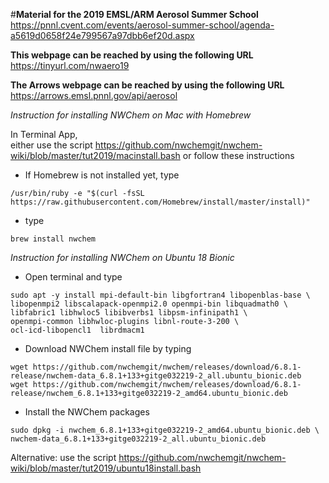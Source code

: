 #**Material for the 2019 EMSL/ARM Aerosol Summer School**  
https://pnnl.cvent.com/events/aerosol-summer-school/agenda-a5619d0658f24e799567a97dbb6ef20d.aspx

__This webpage can be reached by using the following URL__  
https://tinyurl.com/nwaero19

__The Arrows webpage can be reached by using the following URL__  
https://arrows.emsl.pnnl.gov/api/aerosol

*Instruction for installing NWChem on Mac with Homebrew*   

In Terminal App,  
either use the script https://github.com/nwchemgit/nwchem-wiki/blob/master/tut2019/macinstall.bash or follow these instructions  
* If Homebrew is not installed yet, type
```
/usr/bin/ruby -e "$(curl -fsSL https://raw.githubusercontent.com/Homebrew/install/master/install)"
```
* type
```
brew install nwchem
```

*Instruction for installing NWChem on Ubuntu 18 Bionic*  
* Open terminal and type
```
sudo apt -y install mpi-default-bin libgfortran4 libopenblas-base \
libopenmpi2 libscalapack-openmpi2.0 openmpi-bin libquadmath0 \
libfabric1 libhwloc5 libibverbs1 libpsm-infinipath1 \
openmpi-common libhwloc-plugins libnl-route-3-200 \
ocl-icd-libopencl1  librdmacm1
```
* Download NWChem install file by typing
```
wget https://github.com/nwchemgit/nwchem/releases/download/6.8.1-release/nwchem-data_6.8.1+133+gitge032219-2_all.ubuntu_bionic.deb
wget https://github.com/nwchemgit/nwchem/releases/download/6.8.1-release/nwchem_6.8.1+133+gitge032219-2_amd64.ubuntu_bionic.deb
```
* Install the NWChem packages
```
sudo dpkg -i nwchem_6.8.1+133+gitge032219-2_amd64.ubuntu_bionic.deb \ 
nwchem-data_6.8.1+133+gitge032219-2_all.ubuntu_bionic.deb
```
Alternative: use the script https://github.com/nwchemgit/nwchem-wiki/blob/master/tut2019/ubuntu18install.bash

